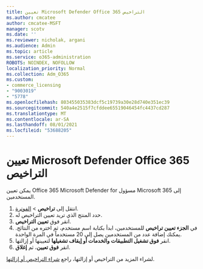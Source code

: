 ```yaml
---
title: تعيين Microsoft Defender Office 365 التراخيص
ms.author: cmcatee
author: cmcatee-MSFT
manager: scotv
ms.date: ''
ms.reviewer: nicholak, argani
ms.audience: Admin
ms.topic: article
ms.service: o365-administration
ROBOTS: NOINDEX, NOFOLLOW
localization_priority: Normal
ms.collection: Adm_O365
ms.custom:
- commerce_licensing
- "9003019"
- "5778"
ms.openlocfilehash: 803455035383dcf5c19739a30e28d740e351ec39
ms.sourcegitcommit: 540a4e2515f7cfddee65519046454fc4437cd287
ms.translationtype: MT
ms.contentlocale: ar-SA
ms.lasthandoff: 08/01/2021
ms.locfileid: "53688205"
---
```

# <a name="assign-microsoft-defender-for-office-365-licenses"></a>تعيين Microsoft Defender Office 365 التراخيص

يمكن تعيين Office 365 Microsoft Defender for مسؤول Microsoft 365 إلى المستخدمين.

1. انتقل إلى **تراخيص**  >  [الفوترة](https://go.microsoft.com/fwlink/p/?linkid=842264).
2. حدد المنتج الذي تريد تعيين التراخيص له.
3. انقر فوق **تعيين التراخيص**.
4. في **الجزء تعيين تراخيص**  للمستخدمين، ابدأ بكتابة اسم مستخدم، ثم اختره من النتائج. يمكنك إضافة عدد من المستخدمين يصل إلى 20 مستخدماً في المرة الواحدة.
5. انقر **فوق تشغيل التطبيقات والخدمات أو إيقاف تشغيلها**  لتعيينها أو إزالتها.
6. انقر **فوق تعيين**، ثم  **إغلاق**.

لشراء المزيد من التراخيص أو إزالتها، راجع [شراء التراخيص أو إزالتها](/microsoft-365/commerce/licenses/buy-licenses#buy-or-remove-licenses-for-your-business-subscription).